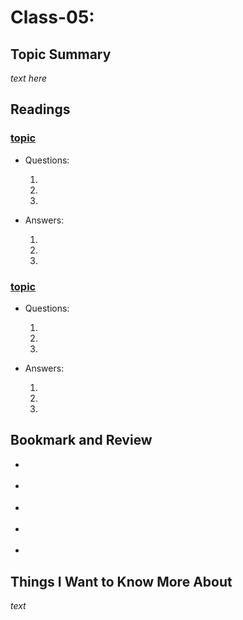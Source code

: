 # Class-05:

## Topic Summary

_text here_

## Readings

### [topic]()

- Questions:

  1.

  2.

  3.

- Answers: 

  1.

  2.

  3.

### [topic]()

- Questions: 

  1.

  2.

  3.

- Answers: 

  1.

  2.

  3.

## Bookmark and Review

- []()

- []()

- []()

- []()

- []()

## Things I Want to Know More About

_text_
